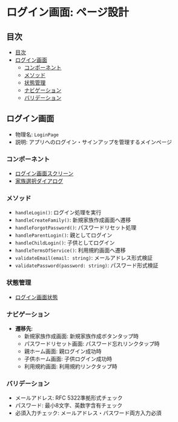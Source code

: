 # ログイン画面: ページ設計

## 目次
- [目次](#目次)
- [ログイン画面](#ログイン画面)
  - [コンポーネント](#コンポーネント)
  - [メソッド](#メソッド)
  - [状態管理](#状態管理)
  - [ナビゲーション](#ナビゲーション)
  - [バリデーション](#バリデーション)

## ログイン画面
- 物理名: `LoginPage`
- 説明: アプリへのログイン・サインアップを管理するメインページ

### コンポーネント
- [ログイン画面スクリーン](ログイン画面_コンポーネント.md#ログイン画面スクリーン)
- [家族選択ダイアログ](ログイン画面_コンポーネント.md#家族選択ダイアログ)

### メソッド
- `handleLogin()`: ログイン処理を実行
- `handleCreateFamily()`: 新規家族作成画面へ遷移
- `handleForgotPassword()`: パスワードリセット処理
- `handleParentLogin()`: 親としてログイン
- `handleChildLogin()`: 子供としてログイン
- `handleTermsOfService()`: 利用規約画面へ遷移
- `validateEmail(email: string)`: メールアドレス形式検証
- `validatePassword(password: string)`: パスワード形式検証

### 状態管理
- [ログイン画面状態](ログイン画面_状態管理.md#ログイン画面状態)

### ナビゲーション
- **遷移先**:
  - 新規家族作成画面: 新規家族作成ボタンタップ時
  - パスワードリセット画面: パスワード忘れリンクタップ時
  - 親ホーム画面: 親ログイン成功時
  - 子供ホーム画面: 子供ログイン成功時
  - 利用規約画面: 利用規約リンクタップ時

### バリデーション
- メールアドレス: RFC 5322準拠形式チェック
- パスワード: 最小8文字、英数字含有チェック
- 必須入力チェック: メールアドレス・パスワード両方入力必須 
